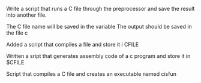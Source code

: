 Write a script that runs a C file through the preprocessor and save the result into another file.

The C file name will be saved in the variable 
The output should be saved in the file c

Added a script that compiles a file and store it i CFILE

Written a sript that generates assembly code of a c program and store it in $CFILE

Script that compiles a C file and creates an executable named cisfun
